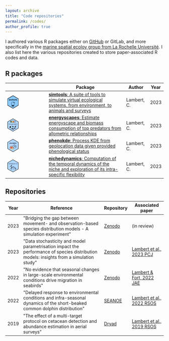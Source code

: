 ```yaml
---
layout: archive
title: "Code repositories"
permalink: /codes/
author_profile: true
---
```


I authored various R packages either on [GitHub](https://github.com/CLambert1]) or GitLab, and more specifically in the [marine spatial ecoloy group from La Rochelle Université](https://gitlab.univ-lr.fr/marine_spatial_ecology/nichedynamics). I also list here the various repositories created to store paper-associated R codes and data.  

R packages
-----

|| Package | Author | Year |
|-|---------|--------|------|
| <img src="/images/logo_simtools.png" alt="simtools" width="30%" height="auto"> | [**simtools**: A suite of tools to simulate virtual ecological systems, from environment, to animals and surveys](https://github.com/CLambert1/simtools) | Lambert, C. | 2023 |
| <img src="/images/logo_energyscapes.png" alt="energyscapes" width="30%" height="auto">  | [**energyscapes**: Estimate energyscape and biomass consumption of top predators from allometric relationships](https://github.com/CLambert1/energyscapes) | Lambert, C. | 2023 |
| <img src="/images/logo_phenokde.png" alt="phenokde" width="30%" height="auto"> | [**phenokde**: Process KDE from geolocation data given provided phenological status](https://gitlab.univ-lr.fr/marine_spatial_ecology/phenokde) | Lambert, C. | 2023 |
| <img src="/images/nichedynamics_logo.png" alt="nichedynamics" width="30%" height="auto"> | [**nichedynamics**: Computation of the temporal dynamics of the niche and exploration of its intra-specific flexibility](https://gitlab.univ-lr.fr/marine_spatial_ecology/nichedynamics) | Lambert, C. | 2023 |


Repositories
-----
| Year |	Reference	| Repository | Associated paper |
|------|------------|------------|------------------|
| 2023	| "Bridging the gap between movement- and observation-based species distribution models - A simulation experiment"	| [Zenodo](https://zenodo.org/record/7924492) | (in review) |
| 2023	| "Data stochasticity and model parametrisation impact the performance of species distribution models: insights from a simulation study"	| [Zenodo](https://zenodo.org/record/7544441) | [Lambert et al., 2023 PCJ](https://peercommunityjournal.org/articles/10.24072/pcjournal.263/) |
| 2022	| "No evidence that seasonal changes in large-scale environmental conditions drive migration in seabirds"	| [Zenodo](https://zenodo.org/record/6617889) | [Lambert & Fort, 2022 JAE](https://doi.org/10.1111/1365-2656.13759) |
| 2022	| "Delayed response to environmental conditions and infra-seasonal dynamics of the short-beaked common dolphin distribution" | [SEANOE](https://www.seanoe.org/data/00756/86805/) | [Lambert et al., 2022 RSOS](https://dx.doi.org/10.1098/rsos.220379) |
| 2019	| "The effect of a multi-target protocol on cetacean detection and abundance estimation in aerial surveys"	| [Dryad](https://datadryad.org/stash/dataset/doi:10.5061/dryad.pp6g8v3) | [Lambert et al., 2019 RSOS](https://royalsocietypublishing.org/doi/10.1098/rsos.190296) |
